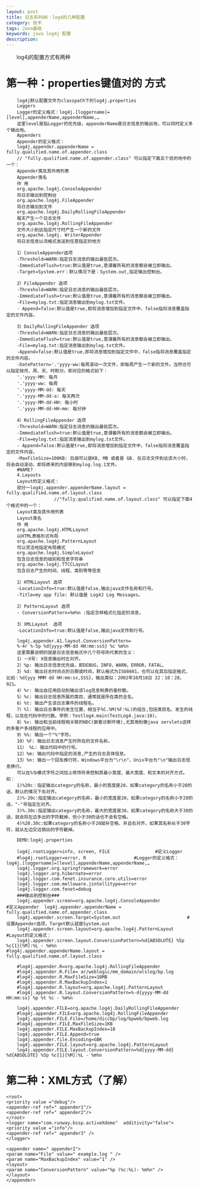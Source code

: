 ```yaml
---
layout: post
title: 日志系列06：log4的几种配置
category: 技术
tags: Java基础
keywords: java log4j 配置
description:
---
```


　　log4j的配置方式有两种

# 第一种：properties键值对的 方式	    

		log4j默认配置文件为classpath下的log4j.properties				
		Loggers																	
		Logger的定义格式：log4j.[loggername]=[level],appenderName,appenderName,…																	
		这里level是指Logger的优先级，appenderName是日志信息的输出地，可以同时定义多个输出地。																	
		Appenders																	
		Appender的定义格式：																	
		log4j.appender.appenderName = fully.qualified.name.of.appender.class  																	
		// "fully.qualified.name.of.appender.class" 可以指定下面五个目的地中的一个：																	
		Appender类及其作用列表																	
		Appender类名																	
		作 用																	
		org.apache.log4j.ConsoleAppender																	
		将日志输出到控制台																	
		org.apache.log4j.FileAppender																	
		将日志输出到文件																	
		org.apache.log4j.DailyRollingFileAppender																	
		每天产生一个日志文件																	
		org.apache.log4j.RollingFileAppender																	
		文件大小到达指定尺寸时产生一个新的文件																	
		org.apache.log4j. WriterAppender																	
		将日志信息以流格式发送到任意指定的地方																	

		1）ConsoleAppender选项																	
		-Threshold=WARN:指定日志消息的输出最低层次。																	
		-ImmediateFlush=true:默认值是true,意谓着所有的消息都会被立即输出。																	
		-Target=System.err：默认情况下是：System.out,指定输出控制台。																	

		2）FileAppender 选项																	
		-Threshold=WARN:指定日志消息的输出最低层次。																	
		-ImmediateFlush=true:默认值是true,意谓着所有的消息都会被立即输出。																	
		-File=mylog.txt:指定消息输出到mylog.txt文件。																	
		- Append=false:默认值是true,即将消息增加到指定文件中，false指将消息覆盖指定的文件内容。																	

		3）DailyRollingFileAppender 选项																	
		-Threshold=WARN:指定日志消息的输出最低层次。																	
		-ImmediateFlush=true:默认值是true,意谓着所有的消息都会被立即输出。																	
		-File=mylog.txt:指定消息输出到mylog.txt文件。																	
		-Append=false:默认值是true,即将消息增加到指定文件中，false指将消息覆盖指定的文件内容。																	
		-DatePattern='.'yyyy-ww:每周滚动一次文件，即每周产生一个新的文件。当然也可以指定按月、周、天、时和分。即对应的格式如下：																	
		'.'yyyy-MM: 每月																	
		'.'yyyy-ww: 每周 																	
		'.'yyyy-MM-dd: 每天																	
		'.'yyyy-MM-dd-a: 每天两次																	
		'.'yyyy-MM-dd-HH: 每小时																	
		'.'yyyy-MM-dd-HH-mm: 每分钟																	

		4）RollingFileAppender 选项																	
		-Threshold=WARN:指定日志消息的输出最低层次。																	
		-ImmediateFlush=true:默认值是true,意谓着所有的消息都会被立即输出。																	
		-File=mylog.txt:指定消息输出到mylog.txt文件。																	
		- Append=false:默认值是true,即将消息增加到指定文件中，false指将消息覆盖指定的文件内容。																	
		-MaxFileSize=100KB: 后缀可以是KB, MB 或者是 GB. 在日志文件到达该大小时，将会自动滚动，即将原来的内容移到mylog.log.1文件。																	
		#NAME?																	
		4.Layouts																	
		Layout的定义格式：																	
		部分一log4j.appender.appenderName.layout = fully.qualified.name.of.layout.class																	
		              //"fully.qualified.name.of.layout.class" 可以指定下面4个格式中的一个：																	
		Layout类及其作用列表																	
		Layout类名																	
		作 用																	
		org.apache.log4j.HTMLLayout																	
		以HTML表格形式布局																	
		org.apache.log4j.PatternLayout																	
		可以灵活地指定布局模式																	
		org.apache.log4j.SimpleLayout																	
		包含日志信息的级别和信息字符串																	
		org.apache.log4j.TTCCLayout																	
		包含日志产生的时间、线程、类别等等信息																	

		1）HTMLLayout 选项																	
		-LocationInfo=true:默认值是false,输出java文件名称和行号。																	
		-Title=my app file: 默认值是 Log4J Log Messages。																	

		2）PatternLayout 选项																	
		- ConversionPattern=%m%n :指定怎样格式化指定的消息。																	

		3）XMLLayout  选项																	
		-LocationInfo=true:默认值是false,输出java文件和行号。																	

		log4j.appender.A1.layout.ConversionPattern=																	
		%-4r %-5p %d{yyyy-MM-dd HH:mm:ssS} %c %m%n																	
		这里需要说明的就是日志信息格式中几个符号所代表的含义：																	
		1）－X号: X信息输出时左对齐。																	
		2）%p: 输出日志信息优先级，即DEBUG，INFO，WARN，ERROR，FATAL。																	
		3）%d: 输出日志时间点的日期或时间，默认格式为ISO8601，也可以在其后指定格式，比如：%d{yyy MMM dd HH:mm:ss,SSS}，输出类似：2002年10月18日 22：10：28，921。																	
		4）%r: 输出自应用启动到输出该log信息耗费的毫秒数。																	
		5）%c: 输出日志信息所属的类目，通常就是所在类的全名。																	
		6）%t: 输出产生该日志事件的线程名。																	
		7）%l: 输出日志事件的发生位置，相当于%C.%M(%F:%L)的组合,包括类目名、发生的线程，以及在代码中的行数。举例：Testlog4.main(TestLog4.java:10)。																	
		8）%x: 输出和当前线程相关联的NDC(嵌套诊断环境),尤其用到像java servlets这样的多客户多线程的应用中。																	
		9）%%: 输出一个"%"字符。																	
		10）%F: 输出日志消息产生时所在的文件名称。																	
		11） %L: 输出代码中的行号。																	
		12）%m: 输出代码中指定的消息,产生的日志具体信息。																	
		13）%n: 输出一个回车换行符，Windows平台为"\r\n"，Unix平台为"\n"输出日志信息换行。																	
		可以在%与模式字符之间加上修饰符来控制其最小宽度、最大宽度、和文本的对齐方式。如：																	
		1)%20c：指定输出category的名称，最小的宽度是20，如果category的名称小于20的话，默认的情况下右对齐。																	
		2)%-20c:指定输出category的名称，最小的宽度是20，如果category的名称小于20的话，"-"号指定左对齐。																	
		3)%.30c:指定输出category的名称，最大的宽度是30，如果category的名称大于30的话，就会将左边多出的字符截掉，但小于30的话也不会有空格。																	
		4)%20.30c:如果category的名称小于20就补空格，并且右对齐，如果其名称长于30字符，就从左边交远销出的字符截掉。																	

		DEMO:log4j.properties																	

		log4j.rootLogger=info, screen, FILE					#定义Logger												
		#log4j.rootLogger=error, R					#Logger的定义格式：log4j.[loggername]=[level],appenderName,appenderName,…												
		log4j.logger.org.springframework=error																	
		log4j.logger.org.hibernate=error																	
		log4j.logger.com.fenet.insurance.core.utils=error																	
		log4j.logger.com.melloware.jintellitype=error																	
		log4j.logger.com.fenet=debug																	
		###输出到控制台###																	
		log4j.appender.screen=org.apache.log4j.ConsoleAppender							#定义Appender  log4j.appender.appenderName = fully.qualified.name.of.appender.class  										
		log4j.appender.screen.Target=System.out							#设置Appender选项，Target默认就是System.out										
		log4j.appender.screen.layout=org.apache.log4j.PatternLayout										#Layout的定义格式：							
		log4j.appender.screen.layout.ConversionPattern=%d{ABSOLUTE} %5p %c{1}[%M]:%L - %m%n										#log4j.appender.appenderName.layout = fully.qualified.name.of.layout.class							

		#log4j.appender.R=org.apache.log4j.RollingFileAppender																	
		#log4j.appender.R.File= ar/weblogic/mm_domain/wlslog/bp.log																	
		#log4j.appender.R.MaxFileSize=10MB																	
		#log4j.appender.R.MaxBackupIndex=1																	
		#log4j.appender.R.layout=org.apache.log4j.PatternLayout																	
		#log4j.appender.R.layout.ConversionPattern=%-d{yyyy-MM-dd HH:mm:ss} %p %t %c - %m%n																	

		log4j.appender.FILE=org.apache.log4j.DailyRollingFileAppender																	
		#log4j.appender.FILE=org.apache.log4j.RollingFileAppender																	
		log4j.appender.FILE.File=/home/diccbp/log/bpweb/bpweb.log																	
		#log4j.appender.FILE.MaxFileSize=1KB																	
		log4j.appender.FILE.MaxBackupIndex=10																	
		log4j.appender.FILE.Append=true																	
		log4j.appender.file.Encoding=GBK																	
		log4j.appender.FILE.layout=org.apache.log4j.PatternLayout																	
		log4j.appender.FILE.layout.ConversionPattern=%d{yyyy-MM-dd} %d{ABSOLUTE} %5p %c{1}[%M]:%L - %m%n																	

# 第二种：XML方式（了解）										

	<root>																													
	<priority value ="debug"/>																	
	<appender-ref ref=" appender1"/>																	
	<appender-ref ref=" appender2"/>																								
	</root>																	
	<logger name="com.runway.bssp.activeXdemo"  additivity="false">																	
	<priority value ="info"/>																	
	<appender-ref ref=" appender3" />																	
	</logger>																	

	<appender name=" appender2">																	
	<param name="File" value=" example.log " />																	
	<param name="MaxBackupIndex" value="1" />																	
	<layout>																	
	<param name="ConversionPattern" value="%p (%c:%L)- %m%n" />																	
	</layout>																	
	</appender>																	
